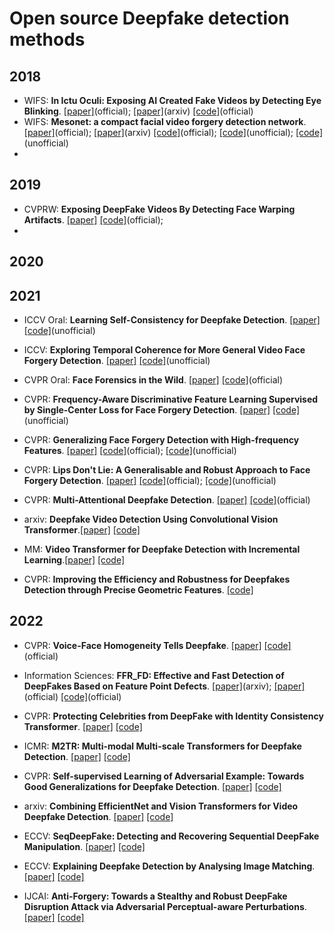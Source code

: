 # Open source Deepfake detection methods
## 2018
 - WIFS: **In Ictu Oculi: Exposing AI Created Fake Videos by Detecting Eye Blinking**. [[paper]](https://ieeexplore.ieee.org/abstract/document/8630787)(official); [[paper]](https://www.albany.edu/faculty/mchang2/files/2018_12_WIFS_EyeBlink_FakeVideos.pdf)(arxiv)  [[code]](https://github.com/yuezunli/WIFS2018_In_Ictu_Oculi)(official) 
 - WIFS: **Mesonet: a compact facial video forgery detection network**. [[paper]](https://ieeexplore.ieee.org/abstract/document/8630761)(official); [[paper]](https://arxiv.org/pdf/1809.00888&hl=es&sa=X&scisig=AAGBfm3FjacexOtT3zbYNcdcxC4-TmJhmg&nossl=1&oi=scholarr)(arxiv)  [[code]](https://github.com/DariusAf/MesoNet)(official); [[code]](https://github.com/Raj-08/Deepfake-Detection-Mesonet)(unofficial); [[code]](https://github.com/HongguLiu/MesoNet-Pytorch)(unofficial)    
 - 
## 2019
- CVPRW: **Exposing DeepFake Videos By Detecting Face Warping Artifacts**. [[paper]](https://openaccess.thecvf.com/content_CVPRW_2019/papers/Media%20Forensics/Li_Exposing_DeepFake_Videos_By_Detecting_Face_Warping_Artifacts_CVPRW_2019_paper.pdf)  [[code]](https://github.com/yuezunli/CVPRW2019_Face_Artifacts)(official);
- 
## 2020
## 2021

 - ICCV Oral: **Learning Self-Consistency for Deepfake Detection**. [[paper]](https://openaccess.thecvf.com/content/ICCV2021/html/Zhao_Learning_Self-Consistency_for_Deepfake_Detection_ICCV_2021_paper.html)  [[code]](https://github.com/jtchen0528/PCL-I2G)(unofficial)  
 - ICCV: **Exploring Temporal Coherence for More General Video Face Forgery Detection**. [[paper]](https://openaccess.thecvf.com/content/ICCV2021/html/Zheng_Exploring_Temporal_Coherence_for_More_General_Video_Face_Forgery_Detection_ICCV_2021_paper.html)  [[code]](https://github.com/yinglinzheng/FTCN)(unofficial)  


 - CVPR Oral: **Face Forensics in the Wild**. [[paper]](https://openaccess.thecvf.com/content/CVPR2021/html/Zhou_Face_Forensics_in_the_Wild_CVPR_2021_paper.html)  [[code]](https://github.com/tfzhou/FFIW)(official)  
 - CVPR: **Frequency-Aware Discriminative Feature Learning Supervised by Single-Center Loss for Face Forgery Detection**. [[paper]](https://openaccess.thecvf.com/content/CVPR2021/html/Li_Frequency-Aware_Discriminative_Feature_Learning_Supervised_by_Single-Center_Loss_for_Face_CVPR_2021_paper.html)  [[code]](https://github.com/Amadeus-AI/pytorch-single-center-loss)(unofficial)  
 - CVPR: **Generalizing Face Forgery Detection with High-frequency Features**. [[paper]](https://openaccess.thecvf.com/content/CVPR2021/html/Luo_Generalizing_Face_Forgery_Detection_With_High-Frequency_Features_CVPR_2021_paper.html)  [[code]](https://github.com/592McAvoy/face-forgery-detection)(official); [[code]](https://github.com/FanDady/Face-Forgery-Detection)(unofficial)  
 - CVPR: **Lips Don't Lie: A Generalisable and Robust Approach to Face Forgery Detection**. [[paper]](https://openaccess.thecvf.com/content/CVPR2021/html/Haliassos_Lips_Dont_Lie_A_Generalisable_and_Robust_Approach_To_Face_CVPR_2021_paper.html)  [[code]](https://github.com/ahaliassos/LipForensics)(official); [[code]](https://github.com/alsgkals2/Lip-Extract)(unofficial)  
 - CVPR: **Multi-Attentional Deepfake Detection**. [[paper]](https://openaccess.thecvf.com/content/CVPR2021/html/Zhao_Multi-Attentional_Deepfake_Detection_CVPR_2021_paper.html)  [[code]](https://github.com/yoctta/multiple-attention)(official) 

 - arxiv: **Deepfake Video Detection Using Convolutional Vision Transformer**.[[paper]](https://arxiv.org/abs/2102.11126) [[code]](https://github.com/erprogs/CViT)
 - MM: **Video Transformer for Deepfake Detection with Incremental Learning**.[[paper]](https://arxiv.org/abs/2108.05307) [[code]](https://github.com/sohailahmedkhan/Video_Transformer_Deepfake_Detector)
 - CVPR:  **Improving the Efficiency and Robustness for Deepfakes Detection through Precise Geometric Features**. [[code]](https://github.com/frederickszk/LRnet)


## 2022
 - CVPR: **Voice-Face Homogeneity Tells Deepfake**. [[paper]](https://arxiv.org/abs/2203.02195)  [[code]](https://github.com/xaCheng1996/VFD)(official)  
 - Information Sciences: **FFR_FD: Effective and Fast Detection of DeepFakes Based on Feature Point Defects**. [[paper]](https://arxiv.org/abs/2107.02016)(arxiv);  [[paper]](https://www.sciencedirect.com/science/article/abs/pii/S0020025522002250)(official)  [[code]](https://github.com/wolo-wolo/FFR_FD-Effective-and-Fast-Detection-of-DeepFakes-Based-on-Feature-Point-Defects)(official)   
 
 - CVPR: **Protecting Celebrities from DeepFake with Identity Consistency Transformer**. [[paper]](https://arxiv.org/abs/2203.01318v3) [[code]](https://github.com/LightDXY/ICT_DeepFake)
 - ICMR: **M2TR: Multi-modal Multi-scale Transformers for Deepfake Detection**. [[paper]](https://arxiv.org/abs/2104.09770) [[code]](https://github.com/wangjk666/M2TR-Multi-modal-Multi-scale-Transformers-for-Deepfake-Detection)
 - CVPR: **Self-supervised Learning of Adversarial Example: Towards Good Generalizations for Deepfake Detection**. [[paper]](https://arxiv.org/pdf/2203.12208.pdf) [[code]](https://github.com/liangchen527/SLADD)
 - arxiv: **Combining EfficientNet and Vision Transformers for Video Deepfake Detection**. [[paper]](https://link.springer.com/chapter/10.1007/978-3-031-06433-3_19) [[code]](https://github.com/davide-coccomini/Combining-EfficientNet-and-Vision-Transformers-for-Video-Deepfake-Detection)
 - ECCV: **SeqDeepFake: Detecting and Recovering Sequential DeepFake Manipulation**. [[paper]](https://arxiv.org/pdf/2207.02204.pdf) [[code]](https://github.com/rshaojimmy/SeqDeepFake)
 - ECCV: **Explaining Deepfake Detection by Analysing Image Matching**. [[paper]](https://arxiv.org/abs/2207.09679) [[code]](https://github.com/megvii-research/FST-Matching)
 - IJCAI: **Anti-Forgery: Towards a Stealthy and Robust DeepFake Disruption Attack via Adversarial Perceptual-aware Perturbations**. [[paper]](https://arxiv.org/abs/2206.00477) [[code]](https://github.com/AbstractTeen/AntiForgery)
